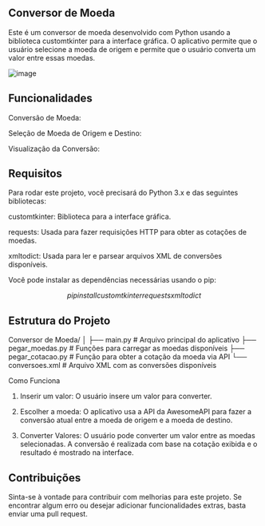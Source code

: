 ## Conversor de Moeda ##
Este é um conversor de moeda desenvolvido com Python usando a biblioteca customtkinter para a interface gráfica. 
O aplicativo permite que o usuário selecione a moeda de origem e permite que o usuário converta um valor entre essas moedas.

![image](https://github.com/user-attachments/assets/b4aea255-886f-4397-b2f9-28e4ea50d0a4)

## Funcionalidades ##

Conversão de Moeda: 

Seleção de Moeda de Origem e Destino: 

Visualização da Conversão: 

## Requisitos ##
Para rodar este projeto, você precisará do Python 3.x e das seguintes bibliotecas:

customtkinter: Biblioteca para a interface gráfica.

requests: Usada para fazer requisições HTTP para obter as cotações de moedas.

xmltodict: Usada para ler e parsear arquivos XML de conversões disponíveis.

Você pode instalar as dependências necessárias usando o pip:

$$ pip install customtkinter requests xmltodict $$

## Estrutura do Projeto ##

Conversor de Moeda/
│
├── main.py               # Arquivo principal do aplicativo
├── pegar_moedas.py       # Funções para carregar as moedas disponíveis
├── pegar_cotacao.py      # Função para obter a cotação da moeda via API
└──  conversoes.xml        # Arquivo XML com as conversões disponíveis

Como Funciona
1. Inserir um valor:
   O usuário insere um valor para converter.

2. Escolher a moeda:
  O aplicativo usa a API da AwesomeAPI para fazer a conversão atual entre a moeda de origem e a moeda de destino.

3. Converter Valores:
  O usuário pode converter um valor entre as moedas selecionadas. A conversão é realizada com base na cotação exibida e o resultado é mostrado na interface.

## Contribuições ##
Sinta-se à vontade para contribuir com melhorias para este projeto. Se encontrar algum erro ou desejar adicionar funcionalidades extras, basta enviar uma pull request.
